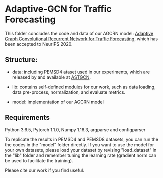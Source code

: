 # Adaptive-GCN  for Traffic Forecasting

This folder concludes the code and data of our AGCRN model: [Adaptive Graph Convolutional Recurrent Network for Traffic Forecasting](https://arxiv.org/pdf/2007.02842.pdf), which has been accepted to NeurIPS 2020. 

## Structure:

* data: including PEMSD4 ataset used in our experiments, which are released by and available at  [ASTGCN](https://github.com/Davidham3/ASTGCN/tree/master/data).

* lib: contains self-defined modules for our work, such as data loading, data pre-process, normalization, and evaluate metrics.

* model: implementation of our AGCRN model


## Requirements

Python 3.6.5, Pytorch 1.1.0, Numpy 1.16.3, argparse and configparser



To replicate the results in PEMSD4 and PEMSD8 datasets, you can run the the codes in the "model" folder directly. If you want to use the model for your own datasets, please load your dataset by revising "load_dataset" in the "lib" folder and remember tuning the learning rate (gradient norm can be used to facilitate the training).

Please cite our work if you find useful.



